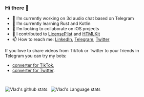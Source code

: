 ### Hi there 👋

- 🔭 I’m currently working on 3d audio chat based on Telegram
- 🌱 I’m currently learning Rust and Kotlin
- 👯 I’m looking to collaborate on iOS projects
- 🔨 I contributed to [LicensePlist](https://github.com/mono0926/LicensePlist) and [HTMLKit](https://github.com/iabudiab/HTMLKit)
- 📫 How to reach me: [LinkedIn](https://www.linkedin.com/in/crivlaldo/), [Telegram](https://t.me/crivlaldo), [Twitter](twitter.com/crivlaldo)
<!-- - 🤔 I’m looking for help with ... -->

If you love to share videos from TikTok or Twitter to your friends in Telegram you can try my bots:
* [converter for TikTok](https://t.me/tiktok2tgbot),
* [converter for Twitter](https://t.me/twt2tgbot).

<br />

![Vlad's github stats](https://github-readme-stats.vercel.app/api?username=vladvlasov256&show_icons=true&hide_border=true)&nbsp;&nbsp;
![Vlad's Language stats](https://github-readme-stats-eight-theta.vercel.app/api/top-langs/?username=vladvlasov256&layout=compact&langs_count=8&hide_border=true)
